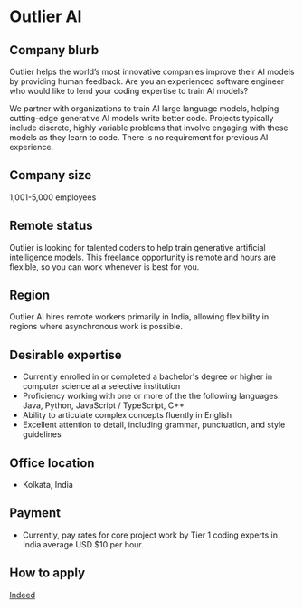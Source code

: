# Outlier AI

## Company blurb

Outlier helps the world’s most innovative companies improve their AI models by providing human feedback. Are you an experienced software engineer who would like to lend your coding expertise to train AI models?

We partner with organizations to train AI large language models, helping cutting-edge generative AI models write better code. Projects typically include discrete, highly variable problems that involve engaging with these models as they learn to code. There is no requirement for previous AI experience.

## Company size

1,001-5,000 employees

## Remote status

Outlier is looking for talented coders to help train generative artificial intelligence models. This freelance opportunity is remote and hours are flexible, so you can work whenever is best for you.

## Region

Outlier Ai hires remote workers primarily in India, allowing flexibility in regions where asynchronous work is possible.  

## Desirable expertise

- Currently enrolled in or completed a bachelor's degree or higher in computer science at a selective institution
- Proficiency working with one or more of the the following languages: Java, Python, JavaScript / TypeScript, C++
- Ability to articulate complex concepts fluently in English
- Excellent attention to detail, including grammar, punctuation, and style guidelines


## Office location

- Kolkata, India

## Payment

- Currently, pay rates for core project work by Tier 1 coding experts in India average USD $10 per hour.

## How to apply

[Indeed](https://in.indeed.com/viewjob?jk=c11ea159a9558d77&tk=1i9apvqghkdqc803&from=serp&vjs=3&advn=7392240360335550&adid=436789834&ad=-6NYlbfkN0De7scZMGRktcRm1xquClSEeXRaD9t0XBHJvo7d6kcpE9iwnPcNWnUQ2dN7eBvT2bacVM34j_Gfe8Ke1wnj6boPwByMPGLvVATTLsSiZEpWUR1lX5Lx3pkIuqnTRmMI_NDG9blmuNeG5Chm6bFOwJS0x5cOZmBUEveMt3Bx8jmoMUAyTfyv0yvFfFBai5fLpSZJaciH9egZQy2G3rm1DSePOzRs0pUNFqYoNE5mEs7eHa_jgUt7ptsnJlYNYB3rQUVRVAcWptpvuoD_T7Vr7GcvuLl_mhkbDWtkJQeUwJ2J49-N9Hq2ls1lIBNnkrrRC9q2dbLmhG95fshhAGZz0TuyYBEu-inMNNhc_fxLsO4mPmtaGflpKIX7Qj6orDVrsnd61-F5UZjsQ1_fEunrWxTIYqKzxnCLJT1ZrTM0zYj_yR-fiSxJT6dq4hNFtvAQntlOOk9yxfVgIRJh2I9srgS7bgjjYXw7xDAaCGTwUZgL_V9OZK6pd4SZP3sNS8rJfzum8ROUK25gfJiB99xxYrKOv8yp4dXI4BI8DIl-R7d3AkZ_fxJoHSDY&xkcb=SoCv6_M37q7KKaWXSh0JbzkdCdPP&xpse=SoBe6_I37q7wi92OHJ0ObzkdCdPP&sjdu=9nrDNPdV1DghkDNnC2WJlW1nrk21-asFvjSk9jx-s_OahcyDL3enda_PCIUmueTYFbbORXnMOliq3Mfjs1NcwGK5F3XjaeVT9Xlz5Jen3ambvh0LtT5w4bdxrD9qBZ05Ye2Y2F7ACpJcrg7I5DKmtwDRORCp-WQpge21pddww1tzwDbVDP_GFzBHilJRGg2f7Rg8Ah5skk_tB2HkfGFZvcAe33e9exkj9U-a28gyYSysDa3RAvKaN2XBiC4bt1ZWOz43xLg8AAO93s_-zbbb1refT0xWEZ53N2EGChTR38XCIgzfYEUXvWtSHdEMdiz0NwQ1qgFpSevlVG6OluSQVfpFPfZrtvR-sBtLtRkbzHz9y3cmPyEKyyEslciXznRO37dEEKcP9zNDJFnw8GDLNCDjzZfIs3sChdeSsOIiykcMi0MzMrU2dY2tYb_T4gDpYbjgr_DY29tO1_nUNBAbu8hM4fMrLwen-s7pv8jZc8DEBSgIgwnVfy0AL0w56j_KbB2uLojHdSHjJ76QMpMbrl2NJnvKtH0-U-3w3XHXjIgi6Cbx8-jwC8IX2BbtGiTgtzdlEcPP9yW2dJqmD_oXfOvlpPHw7iL4HRi-wfGc8RpWk5PIewImSdzIY3h67MjU9gkNDW94-9LVXrCQ8UQRclY5e26Yp3gKbtG0GpM3YYsjWWUmhdPhQKDiKQ6MYz79NDZv0iXfX1kgLDBUip1yGw)